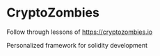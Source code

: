 # CryptoZombies
Follow through lessons of https://cryptozombies.io

Personalized framework for solidity development